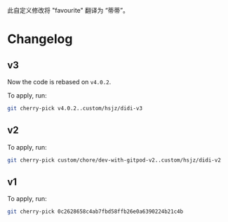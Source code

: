 此自定义修改将 "favourite" 翻译为 “蒂蒂”。

# Changelog

## v3

Now the code is rebased on `v4.0.2`.

To apply, run:

```sh
git cherry-pick v4.0.2..custom/hsjz/didi-v3
```

## v2

To apply, run:

```sh
git cherry-pick custom/chore/dev-with-gitpod-v2..custom/hsjz/didi-v2
```

## v1

To apply, run:

```sh
git cherry-pick 0c2628658c4ab7fbd58ffb26e0a6390224b21c4b
```
